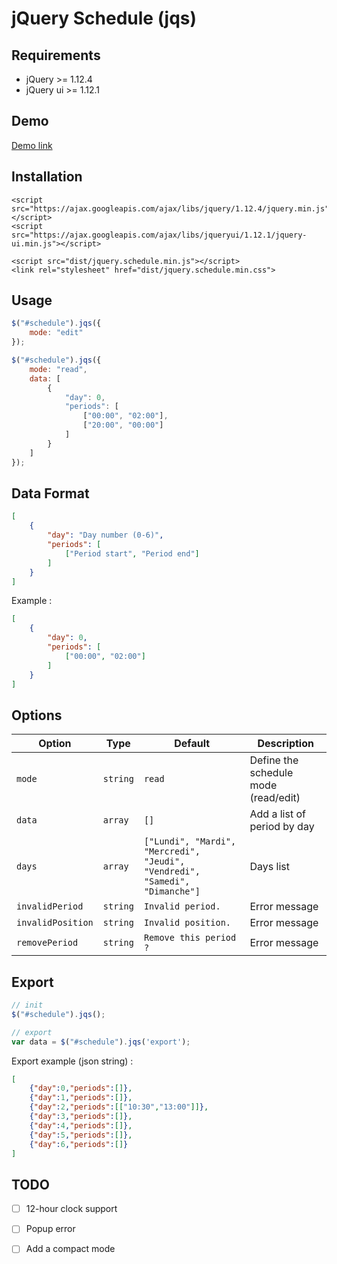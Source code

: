 # jQuery Schedule (jqs)

## Requirements

- jQuery >= 1.12.4
- jQuery ui >= 1.12.1

## Demo

[Demo link](https://yehzuna.github.io/schedule/)

## Installation

    <script src="https://ajax.googleapis.com/ajax/libs/jquery/1.12.4/jquery.min.js"></script>
    <script src="https://ajax.googleapis.com/ajax/libs/jqueryui/1.12.1/jquery-ui.min.js"></script>
    
    <script src="dist/jquery.schedule.min.js"></script>
    <link rel="stylesheet" href="dist/jquery.schedule.min.css">

## Usage

```javascript
$("#schedule").jqs({
    mode: "edit"
});

$("#schedule").jqs({
    mode: "read",
    data: [
        {
            "day": 0,
            "periods": [
                ["00:00", "02:00"],
                ["20:00", "00:00"]
            ]
        }
    ]
});
```

## Data Format

```json
[
    {
        "day": "Day number (0-6)",
        "periods": [
            ["Period start", "Period end"]
        ]
    }
]
```

Example :
```json
[
    {
        "day": 0,
        "periods": [
            ["00:00", "02:00"]
        ]
    }
]
```

## Options

| Option | Type | Default | Description
| --- | --- |  --- |  --- |
| `mode` | `string` | `read` | Define the schedule mode (read/edit)
| `data` | `array` | `[]` | Add a list of period by day
| `days` | `array` | `["Lundi", "Mardi", "Mercredi", "Jeudi", "Vendredi", "Samedi", "Dimanche"]` | Days list 
| `invalidPeriod` | `string` | `Invalid period.` | Error message
| `invalidPosition` | `string` | `Invalid position.` | Error message
| `removePeriod` | `string` | `Remove this period ?` | Error message


## Export

```javascript
// init
$("#schedule").jqs();

// export
var data = $("#schedule").jqs('export');
```
Export example (json string) :
```json
[
    {"day":0,"periods":[]},
    {"day":1,"periods":[]},
    {"day":2,"periods":[["10:30","13:00"]]},
    {"day":3,"periods":[]},
    {"day":4,"periods":[]},
    {"day":5,"periods":[]},
    {"day":6,"periods":[]}
]
```

## TODO
- [ ] 12-hour clock support
- [ ] Popup error
- [ ] Add a compact mode

